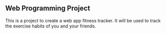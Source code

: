 ## Web Programming Project

This is a project to create a web app fitness tracker. It will be used to track the exercise habits of you and your friends.